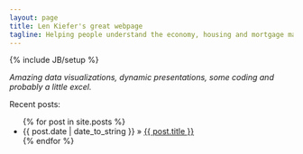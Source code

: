 ```yaml
---
layout: page
title: Len Kiefer's great webpage
tagline: Helping people understand the economy, housing and mortgage markets.
---
```

{% include JB/setup %}

<p><em>Amazing <span class="icon-dataviz"></span> data visualizations, <span class="icon-display"></span> dynamic presentations, <span class="icon-terminal"></span> some coding and <span class="icon-file-excel" style="color:green;"></span> probably a little excel.</em></p>

<p>Recent posts:</p>

<ul class="posts">
  {% for post in site.posts %}
    <li><span>{{ post.date | date_to_string }}</span> &raquo; <a href="{{ BASE_PATH }}{{ post.url }}">{{ post.title }}</a></li>
  {% endfor %}
</ul>